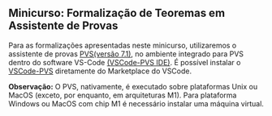 ## Minicurso: Formalização de Teoremas em Assistente de Provas
Para as formalizações apresentadas neste minicurso, utilizaremos o assistente de provas [PVS(versão 7.1)](http://pvs.csl.sri.com), no ambiente integrado para PVS dentro do software VS-Code [(VSCode-PVS IDE)](https://marketplace.visualstudio.com/items?itemName=paolomasci.vscode-pvs). 
É possível instalar o [VSCode-PVS](https://marketplace.visualstudio.com/items?itemName=paolomasci.vscode-pvs) diretamente do Marketplace do VSCode. 

**Observação:** O PVS, nativamente, é executado sobre plataformas Unix ou MacOS (exceto, por enquanto, em arquiteturas M1). Para plataforma Windows ou MacOS com chip M1 é necessário instalar uma máquina virtual. 

